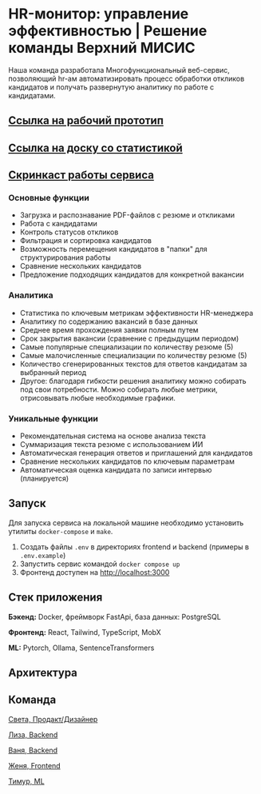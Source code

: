 # HR-монитор: управление эффективностью | Решение команды Верхний МИСИС

Наша команда разработала Многофункциональный веб-сервис, позволяющий hr-ам автоматизировать процесс обработки откликов кандидатов и получать развернутую аналитику по работе с кандидатами.

## [Ссылка на рабочий прототип](https://misis.tech)

## [Ссылка на доску со статистикой](http://misis.tech:3001/d/de025514pmfb4f/statistika-rekrutjorov?orgId=1)

## [Скринкаст работы сервиса](https://disk.yandex.ru/i/DN3oFRI3QCiptA)

### Основные функции
 - Загрузка и распознавание PDF-файлов с резюме и откликами
 - Работа с кандидатами
 - Контроль статусов откликов
 - Фильтрация и сортировка кандидатов
 - Возможность перемещения кандидатов в "папки" для структурирования работы
 - Сравнение нескольких кандидатов
 - Предложение подходящих кандидатов для конкретной вакансии

### Аналитика
 - Статистика по ключевым метрикам эффективности HR-менеджера
 - Аналитику по содержанию вакансий в базе данных
 - Среднее время прохождения заявки полным путем
 - Срок закрытия вакансии (сравнение с предыдущим периодом)
 - Самые популярные специализации по количеству резюме (5)
 - Самые малочисленные специализации по количеству резюме (5)
 - Количество сгенерированных текстов для ответов кандидатам за выбранный период
 - Другое: благодаря гибкости решения аналитику можно собирать под свои потребности. Можно собирать любые метрики, отрисовывать любые необходимые графики. 

### Уникальные функции
 - Рекомендательная система на основе анализа текста
 - Суммаризация текста резюме с использованием ИИ
 - Автоматическая генерация ответов и приглашений для кандидатов
 - Сравнение нескольких кандидатов по ключевым параметрам
 - Автоматическая оценка кандидата по записи интервью (планируется)

## Запуск

Для запуска сервиса на локальной машине необходимо установить утилиты `docker-compose` и `make`.

1. Создать файлы `.env` в директориях frontend и backend (примеры в `.env.example`)
2. Запустить сервис командой `docker compose up`
3. Фронтенд доступен на [http://localhost:3000](http://localhost:3000)

## Стек приложения
**Бэкенд:** Docker, фреймворк FastApi, база данных: PostgreSQL

**Фронтенд:** React, Tailwind, TypeScript, MobX

**ML:** Pytorch, Ollama, SentenceTransformers

## Архитектура


## Команда
[Света, Продакт/Дизайнер](https://t.me/gleamhaze)

[Лиза, Backend](https://t.me/lisaanthro)

[Ваня, Backend](https://t.me/avalanche05) 

[Женя, Frontend](https://t.me/shmate)

[Тимур, ML](https://t.me/goddesu)
